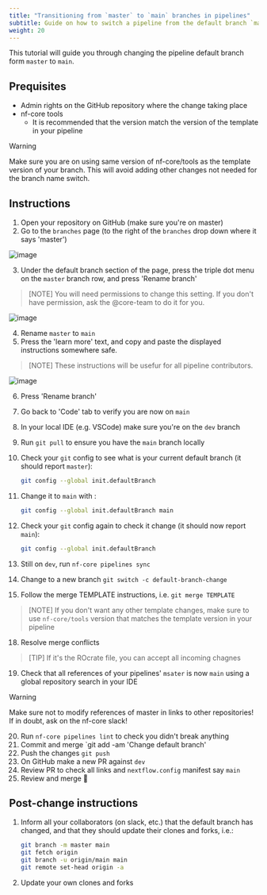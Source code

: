 ```yaml
---
title: "Transitioning from `master` to `main` branches in pipelines"
subtitle: Guide on how to switch a pipeline from the default branch `master` to `main`
weight: 20
---
```


This tutorial will guide you through changing the pipeline default branch form `master` to `main`.

## Prequisites

- Admin rights on the GitHub repository where the change taking place
- nf-core tools
  - It is recommended that the version match the version of the template in your pipeline

> [!WARNING]
> Make sure you are on using same version of nf-core/tools as the template version of your branch.
> This will avoid adding other changes not needed for the branch name switch.

## Instructions

1. Open your repository on GitHub (make sure you're on master)
2. Go to the `branches` page (to the right of the `branches` drop down where it says 'master')

![image](https://hackmd.io/_uploads/rkc8GXJWgx.png)

3. Under the default branch section of the page, press the triple dot menu on the `master` branch row, and press 'Rename branch'

> [NOTE]
> You will need permissions to change this setting. If you don't have permission, ask the @core-team to do it for you.

![image](https://hackmd.io/_uploads/Bkpdz7kWlg.png)

4.  Rename `master` to `main`
5.  Press the 'learn more' text, and copy and paste the displayed instructions somewhere safe.

> [NOTE]
> These instructions will be usefur for all pipeline contributors.

![image](https://hackmd.io/_uploads/SkiIQXyWlx.png)

6. Press 'Rename branch'
7. Go back to 'Code' tab to verify you are now on `main`
8. In your local IDE (e.g. VSCode) make sure you're on the `dev` branch
9. Run `git pull` to ensure you have the `main` branch locally
10. Check your `git` config to see what is your current default branch (it should report `master`):

    ```bash
    git config --global init.defaultBranch
    ```

11. Change it to `main` with :

    ```bash
    git config --global init.defaultBranch main
    ```

12. Check your `git` config again to check it change (it should now report `main`):

    ```bash
    git config --global init.defaultBranch
    ```

13. Still on `dev`, run `nf-core pipelines sync`
14. Change to a new branch `git switch -c default-branch-change`
15. Follow the merge TEMPLATE instructions, i.e. `git merge TEMPLATE`

> [NOTE]
> If you don't want any other template changes, make sure to use `nf-core/tools` version that matches the template version in your pipeline

18. Resolve merge conflicts

> [TIP]
> If it's the ROcrate file, you can accept all incoming chagnes

19. Check that all references of your pipelines' `msater` is now `main` using a global repository search in your IDE

> [!WARNING]
> Make sure not to modify references of master in links to other repositories!
> If in doubt, ask on the nf-core slack!

20. Run `nf-core pipelines lint` to check you didn't break anything
21. Commit and merge `git add -am 'Change default branch'
22. Push the changes `git push`
23. On GitHub make a new PR against `dev`
24. Review PR to check all links and `nextflow.config` manifest say `main`
25. Review and merge :tada:

## Post-change instructions

1. Inform all your collaborators (on slack, etc.) that the default branch has changed, and that they should update their clones and forks, i.e.:

   ```bash
   git branch -m master main
   git fetch origin
   git branch -u origin/main main
   git remote set-head origin -a
   ```

2. Update your own clones and forks
